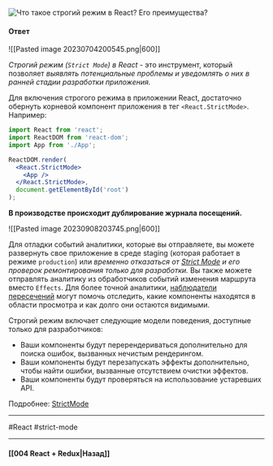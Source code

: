 ![Что такое строгий режим в React? Его преимущества?](https://youtu.be/81yRgVQ1ciM?t=469)

#### Ответ

![[Pasted image 20230704200545.png|600]]

*Строгий режим (`Strict Mode`) в React* - это инструмент, который позволяет *выявлять потенциальные проблемы и уведомлять о них в ранней стадии разработки приложения.*

Для включения строгого режима в приложении React, достаточно обернуть корневой компонент приложения в тег `<React.StrictMode>`. Например:

```jsx
import React from 'react';
import ReactDOM from 'react-dom';
import App from './App';

ReactDOM.render(
  <React.StrictMode>
    <App />
  </React.StrictMode>,
  document.getElementById('root')
);
```

**В производстве происходит дублирование журнала посещений.**

![[Pasted image 20230908203745.png|600]]

Для отладки событий аналитики, которые вы отправляете, вы можете развернуть свое приложение в среде staging (которая работает в режиме `production`) или *временно отказаться от [Strict Mode](https://reactdev.ru/reference/StrictMode/) и его проверок ремонтирования только для разработки.* Вы также можете отправлять аналитику из обработчиков событий изменения маршрута вместо `Effects`. Для более точной аналитики, [наблюдатели пересечений](https://developer.mozilla.org/docs/Web/API/Intersection_Observer_API) могут помочь отследить, какие компоненты находятся в области просмотра и как долго они остаются видимыми.

Строгий режим включает следующие модели поведения, доступные только для разработчиков:
- Ваши компоненты будут перерендериваться дополнительно для поиска ошибок, вызванных нечистым рендерингом.
- Ваши компоненты будут перезапускать эффекты дополнительно, чтобы найти ошибки, вызванные отсутствием очистки эффектов.
- Ваши компоненты будут проверяться на использование устаревших API.

Подробнее: [StrictMode](https://dev.to/codeofrelevancy/what-is-strict-mode-in-react-3p5b)

____
#React #strict-mode 

____

#### [[004 React + Redux|Назад]]